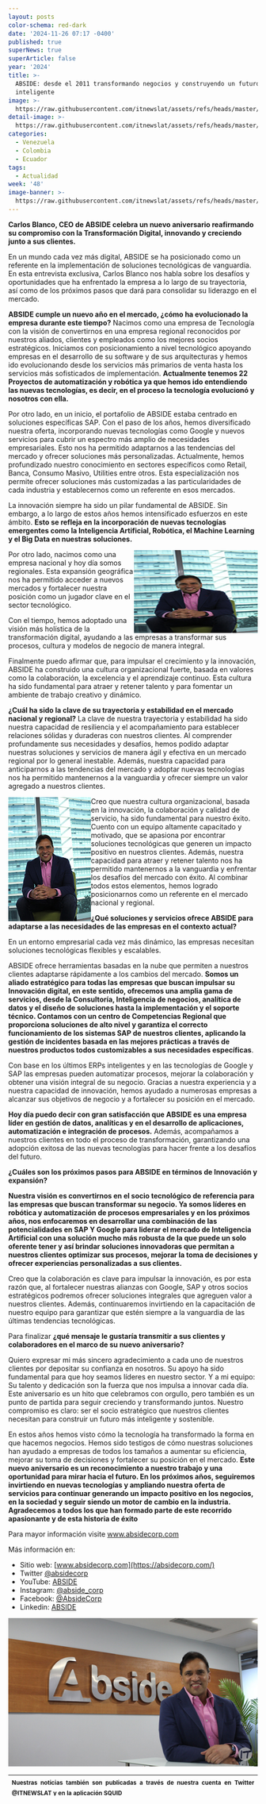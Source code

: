 ```yaml
---
layout: posts
color-schema: red-dark
date: '2024-11-26 07:17 -0400'
published: true
superNews: true
superArticle: false
year: '2024'
title: >-
  ABSIDE: desde el 2011 transformando negocios y construyendo un futuro más
  inteligente
image: >-
  https://raw.githubusercontent.com/itnewslat/assets/refs/heads/master/img/540x320/Aniv-Abside-p.jpg
detail-image: >-
  https://raw.githubusercontent.com/itnewslat/assets/refs/heads/master/img/1024x680/Aniv-Abside-g.jpg
categories:
  - Venezuela
  - Colombia
  - Ecuador
tags:
  - Actualidad
week: '48'
image-banner: >-
  https://raw.githubusercontent.com/itnewslat/assets/refs/heads/master/img/1200x450/Aniv-Abside-l.jpg
---
```

**Carlos Blanco, CEO de ABSIDE celebra un nuevo aniversario reafirmando su compromiso con la Transformación Digital, innovando y creciendo junto a sus clientes.**

En un mundo cada vez más digital, ABSIDE se ha posicionado como un referente en la implementación de soluciones tecnológicas de vanguardia. En esta entrevista exclusiva, Carlos Blanco nos habla sobre los desafíos y oportunidades que ha enfrentado la empresa a lo largo de su trayectoria, así como de los próximos pasos que dará para consolidar su liderazgo en el mercado.

**ABSIDE cumple un nuevo año en el mercado, ¿cómo ha evolucionado la empresa durante este tiempo?**
Nacimos como una empresa de Tecnología con la visión de convertirnos en una empresa regional reconocidos por nuestros aliados, clientes y empleados como los mejores socios estratégicos.
Iniciamos con posicionamiento a nivel tecnológico apoyando empresas en el desarrollo de su software y de sus arquitecturas y hemos ido evolucionando desde los servicios más primarios de venta hasta los servicios más sofisticados de implementación. **Actualmente tenemos 22 Proyectos de automatización y robótica ya que hemos ido entendiendo las nuevas tecnologías, es decir, en el proceso la tecnología evolucionó y nosotros con ella.**

Por otro lado, en un inicio, el portafolio de ABSIDE estaba centrado en soluciones específicas SAP. Con el paso de los años, hemos diversificado nuestra oferta, incorporando nuevas tecnologías como Google y nuevos servicios para cubrir un espectro más amplio de necesidades empresariales. Esto nos ha permitido adaptarnos a las tendencias del mercado y ofrecer soluciones más personalizadas. Actualmente, hemos profundizado nuestro conocimiento en sectores específicos como Retail, Banca, Consumo Masivo, Utilities entre otros. Esta especialización nos permite ofrecer soluciones más customizadas a las particularidades de cada industria y establecernos como un referente en esos mercados.

La innovación siempre ha sido un pilar fundamental de ABSIDE. Sin embargo, a lo largo de estos años hemos intensificado esfuerzos en este ámbito. **Esto se refleja en la incorporación de nuevas tecnologías emergentes como la Inteligencia Artificial, Robótica, el Machine Learning y el Big Data en nuestras soluciones.**

<img src="https://raw.githubusercontent.com/itnewslat/assets/refs/heads/master/img/300x300/Carlos1.jpg" alt="" width="250" height="167" align="right"/> Por otro lado, nacimos como una empresa nacional y hoy día somos regionales. Esta expansión geográfica nos ha permitido acceder a nuevos mercados y fortalecer nuestra posición como un jugador clave en el sector tecnológico.

Con el tiempo, hemos adoptado una visión más holística de la transformación digital, ayudando a las empresas a transformar sus procesos, cultura y modelos de negocio de manera integral.

Finalmente puedo afirmar que, para impulsar el crecimiento y la innovación, ABSIDE ha construido una cultura organizacional fuerte, basada en valores como la colaboración, la excelencia y el aprendizaje continuo. Esta cultura ha sido fundamental para atraer y retener talento y para fomentar un ambiente de trabajo creativo y dinámico.

**¿Cuál ha sido la clave de su trayectoria y estabilidad en el mercado nacional y regional?**
La clave de nuestra trayectoria y estabilidad ha sido nuestra capacidad de resiliencia y el acompañamiento para establecer relaciones sólidas y duraderas con nuestros clientes. Al comprender profundamente sus necesidades y desafíos, hemos podido adaptar nuestras soluciones y servicios de manera ágil y efectiva en un mercado regional por lo general inestable. Además, nuestra capacidad para anticiparnos a las tendencias del mercado y adoptar nuevas tecnologías nos ha permitido mantenernos a la vanguardia y ofrecer siempre un valor agregado a nuestros clientes.

<img src="https://raw.githubusercontent.com/itnewslat/assets/refs/heads/master/img/300x300/Carlos1.jpg" alt="" width="167" height="250" align="left"/> Creo que nuestra cultura organizacional, basada en la innovación, la colaboración y calidad de servicio, ha sido fundamental para nuestro éxito. Cuento con un equipo altamente capacitado y motivado, que se apasiona por encontrar soluciones tecnológicas que generen un impacto positivo en nuestros clientes. Además, nuestra capacidad para atraer y retener talento nos ha permitido mantenernos a la vanguardia y enfrentar los desafíos del mercado con éxito. Al combinar todos estos elementos, hemos logrado posicionarnos como un referente en el mercado nacional y regional.

**¿Qué soluciones y servicios ofrece ABSIDE para adaptarse a las necesidades de las empresas en el contexto actual?**

En un entorno empresarial cada vez más dinámico, las empresas necesitan soluciones tecnológicas flexibles y escalables. 

ABSIDE ofrece herramientas basadas en la nube que permiten a nuestros clientes adaptarse rápidamente a los cambios del mercado. **Somos un aliado estratégico para todas las empresas que buscan impulsar su Innovación digital, en este sentido, ofrecemos una amplia gama de servicios, desde la Consultoría, Inteligencia de negocios, analítica de datos y el diseño de soluciones hasta la implementación y el soporte técnico.  Contamos con un centro de Competencias Regional que proporciona soluciones de alto nivel y garantiza el correcto funcionamiento de los sistemas SAP de nuestros clientes, aplicando la gestión de incidentes basada en las mejores prácticas a través de nuestros productos todos customizables a sus necesidades específicas**.

Con base en los últimos ERPs inteligentes y en las tecnologías de Google y SAP las empresas pueden automatizar procesos, mejorar la colaboración y obtener una visión integral de su negocio. Gracias a nuestra experiencia y a nuestra capacidad de innovación, hemos ayudado a numerosas empresas a alcanzar sus objetivos de negocio y a fortalecer su posición en el mercado.

**Hoy día puedo decir con gran satisfacción que ABSIDE es una empresa líder en gestión de datos, analíticas y en el desarrollo de aplicaciones, automatización e integración de procesos.**
Además, acompañamos a nuestros clientes en todo el proceso de transformación, garantizando una adopción exitosa de las nuevas tecnologías para hacer frente a los desafíos del futuro.

**¿Cuáles son los próximos pasos para ABSIDE en términos de Innovación y expansión?**

**Nuestra visión es convertirnos en el socio tecnológico de referencia para las empresas que buscan transformar su negocio. Ya somos líderes en robótica y automatización de procesos empresariales y en los próximos años, nos enfocaremos en desarrollar una combinación de las potencialidades en SAP Y Google para liderar el mercado de Inteligencia Artificial con una solución mucho más robusta de la que puede un solo oferente tener y así brindar soluciones innovadoras que permitan a nuestros clientes optimizar sus procesos, mejorar la toma de decisiones y ofrecer experiencias personalizadas a sus clientes.**

Creo que la colaboración es clave para impulsar la innovación, es por esta razón que, al fortalecer nuestras alianzas con Google, SAP y otros socios estratégicos podremos ofrecer soluciones integrales que agreguen valor a nuestros clientes. Además, continuaremos invirtiendo en la capacitación de nuestro equipo para garantizar que estén siempre a la vanguardia de las últimas tendencias tecnológicas. 

Para finalizar **¿qué mensaje le gustaría transmitir a sus clientes y colaboradores en el marco de su nuevo aniversario?**

Quiero expresar mi más sincero agradecimiento a cada uno de nuestros clientes por depositar su confianza en nosotros. Su apoyo ha sido fundamental para que hoy seamos líderes en nuestro sector. Y a mi equipo: Su talento y dedicación son la fuerza que nos impulsa a innovar cada día. Este aniversario es un hito que celebramos con orgullo, pero también es un punto de partida para seguir creciendo y transformando juntos. Nuestro compromiso es claro: ser el socio estratégico que nuestros clientes necesitan para construir un futuro más inteligente y sostenible.

En estos años hemos visto cómo la tecnología ha transformado la forma en que hacemos negocios. Hemos sido testigos de cómo nuestras soluciones han ayudado a empresas de todos los tamaños a aumentar su eficiencia, mejorar su toma de decisiones y fortalecer su posición en el mercado. **Este nuevo aniversario es un reconocimiento a nuestro trabajo y una oportunidad para mirar hacia el futuro. En los próximos años, seguiremos invirtiendo en nuevas tecnologías y ampliando nuestra oferta de servicios para continuar generando un impacto positivo en los negocios, en la sociedad y seguir siendo un motor de cambio en la industria. Agradecemos a todos los que han formado parte de este recorrido apasionante y de esta historia de éxito**

Para mayor información visite www.absidecorp.com

Más información en: 
- Sitio web: [www.absidecorp.com](https://absidecorp.com/) 
- Twitter [@absidecorp](https://twitter.com/absidecorp) 
- YouTube: [ABSIDE](https://www.youtube.com/channel/UCbWqhlxlMXwjdajMh9AP8bQ) 
- Instagram: [@abside_corp](https://www.instagram.com/abside_corp/) 
- Facebook: [@AbsideCorp](https://www.facebook.com/AbsideCorp/) 
- Linkedin: [ABSIDE](https://www.linkedin.com/company/abside/posts/?feedView=all)


![](https://raw.githubusercontent.com/itnewslat/assets/refs/heads/master/img/540x320/Aniv-Abside-p.jpg)

<table style="height: 42px;" width="569">
<tbody>
<tr>
<td style="text-align: justify;"><sub><strong>Nuestras noticias también son publicadas a través de nuestra cuenta en Twitter <a href="https://twitter.com/itnewslat?lang=es">@ITNEWSLAT</a> y en la aplicación <a href="https://squidapp.co/en/">SQUID</a></strong></sub></td>
</tr>
</tbody>
</table>
